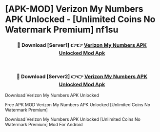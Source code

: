 # [APK-MOD] Verizon My Numbers APK Unlocked - [Unlimited Coins No Watermark Premium] nf1su



<div align="center">
<h3>🔴 Download [Server1] 👉👉 <a href="https://momento.my/?title=Verizon_My_Numbers_APK_Unlocked">Verizon My Numbers APK Unlocked Mod Apk</a></h3><br>

<h3>🔴 Download [Server2] 👉👉 <a href="https://momento.my/?title=Verizon_My_Numbers_APK_Unlocked">Verizon My Numbers APK Unlocked Mod Apk</a></h3>
</div>



Download Verizon My Numbers APK Unlocked 

Free APK MOD Verizon My Numbers APK Unlocked [Unlimited Coins No Watermark Premium]

Download Verizon My Numbers APK Unlocked [Unlimited Coins No Watermark Premium] Mod For Android
